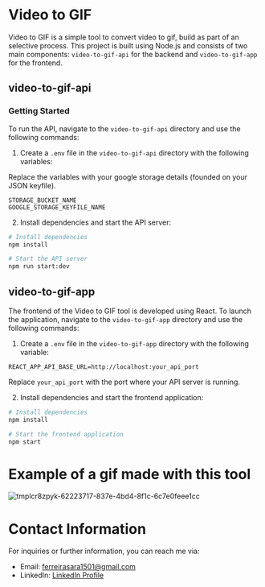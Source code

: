 # Video to GIF

Video to GIF is a simple tool to convert video to gif, build as part of an selective process. This project is built using Node.js and consists of two main components: `video-to-gif-api` for the backend and `video-to-gif-app` for the frontend.

## video-to-gif-api

### Getting Started

To run the API, navigate to the `video-to-gif-api` directory and use the following commands:

1. Create a `.env` file in the `video-to-gif-api` directory with the following variables:

Replace the variables with your google storage details (founded on your JSON keyfile).

```env
STORAGE_BUCKET_NAME
GOOGLE_STORAGE_KEYFILE_NAME
```

2. Install dependencies and start the API server:

```bash
# Install dependencies
npm install

# Start the API server
npm run start:dev
```

## video-to-gif-app

The frontend of the Video to GIF tool is developed using React. To launch the application, navigate to the `video-to-gif-app` directory and use the following commands:

1. Create a `.env` file in the `video-to-gif-app` directory with the following variable:

```env
REACT_APP_API_BASE_URL=http://localhost:your_api_port
```

Replace `your_api_port` with the port where your API server is running.

2. Install dependencies and start the frontend application:

```bash
# Install dependencies
npm install

# Start the frontend application
npm start
```

# Example of a gif made with this tool

![tmplcr8zpyk-62223717-837e-4bd4-8f1c-6c7e0feee1cc](https://github.com/ferreirasara/video-to-gif/assets/42873969/27e2f0e0-9eb3-4517-8886-842ead6035e8)


# Contact Information

For inquiries or further information, you can reach me via:

- Email: ferreirasara1501@gmail.com
- LinkedIn: [LinkedIn Profile](https://www.linkedin.com/in/ferreirasara1501)
